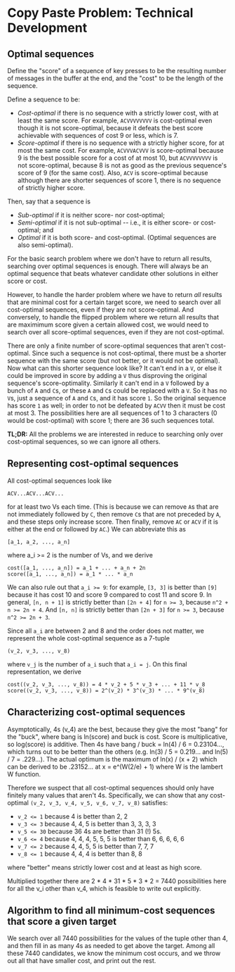 # Copy Paste Problem: Technical Development

## Optimal sequences

Define the "score" of a sequence of key presses to be the resulting number of messages in the buffer at the end, and the "cost" to be the length of the sequence.

Define a sequence to be:
- *Cost-optimal* if there is no sequence with a strictly lower cost, with at least the same score. For example, `ACVVVVVVVV` is cost-optimal even though it is not score-optimal, because it defeats the best score achievable with sequences of cost 9 or less, which is 7.
- *Score-optimal* if there is no sequence with a strictly higher score, for at most the same cost. For example, `ACVVVACVVV` is score-optimal because 9 is the best possible score for a cost of at most 10, but `ACVVVVVVVV` is not score-optimal, because 8 is not as good as the previous sequence's score of 9 (for the same cost). Also, `ACV` is score-optimal because although there are shorter sequences of score 1, there is no sequence of strictly higher score.

Then, say that a sequence is
- *Sub-optimal* if it is neither score- nor cost-optimal;
- *Semi-optimal* if it is not sub-optimal -- i.e., it is either score- or cost-optimal; and
- *Optimal* if it is both score- and cost-optimal. (Optimal sequences are also semi-optimal).

For the basic search problem where we don't have to return all results,
searching over optimal sequences is enough. There will always be an optimal sequence that beats whatever candidate other solutions in either score or cost.

However, to handle the harder problem where we have to return *all* results that are minimal cost for a certain target score, we need to search over all cost-optimal sequences, even if they are not score-optimal. And conversely, to handle the flipped problem where we return all results that are maximimum score given a certain allowed cost, we would need to search over all score-optimal sequences, even if they are not cost-optimal.

There are only a finite number of score-optimal sequences that aren't cost-optimal. Since such a sequence is not cost-optimal, there must be a shorter sequence with the same score (but not better, or it would not be optimal). Now what can this shorter sequence look like? It can't end in a `V`, or else it could be improved in score by adding a `V` thus disproving the original sequence's score-optimality. Similarly it can't end in a `V` followed by a bunch of `A` and `C`s, or these `A` and `C`s could be replaced with a `V`. So it has no `V`s, just a sequence of `A` and `C`s, and it has score `1`. So the original sequence has score `1` as well; in order to not be defeated by `ACVV` then it must be cost at most 3. The possibilities here are all sequences of 1 to 3 characters (0 would be cost-optimal) with score 1; there are 36 such sequences total.

**TL;DR:** All the problems we are interested in reduce to searching only over cost-optimal sequences, so we can ignore all others.

## Representing cost-optimal sequences

All cost-optimal sequences look like

    ACV...ACV...ACV...

for at least two Vs each time. (This is because we can remove `A`s that are not immediately followed by `C`, then remove `C`s that are not preceded by `A`, and these steps only increase score. Then finally, remove `AC` or `ACV` if it is either at the end or followed by `AC`.) We can abbreviate this as

    [a_1, a_2, ..., a_n]

where a_i >= 2 is the number of Vs, and we derive

    cost([a_1, ..., a_n]) = a_1 + ... + a_n + 2n
    score([a_1, ..., a_n]) = a_1 * ... * a_n

We can also rule out that `a_i >= 9`: for example, `[3, 3]` is better than `[9]` because it has cost 10 and score 9 compared to cost 11 and score 9. In general, `[n, n + 1]` is strictly better than `[2n + 4]` for `n >= 3`, because `n^2 + n >= 2n + 4`. And `[n, n]` is strictly better than `[2n + 3]` for `n >= 3`, because `n^2 >= 2n + 3`.

Since all `a_i` are between 2 and 8 and the order does not matter, we represent the whole cost-optimal sequence as a 7-tuple

    (v_2, v_3, ..., v_8)

where `v_j` is the number of `a_i` such that `a_i = j`. On this final representation, we derive

    cost((v_2, v_3, ..., v_8)) = 4 * v_2 + 5 * v_3 + ... + 11 * v_8
    score((v_2, v_3, ..., v_8)) = 2^(v_2) * 3^(v_3) * ... * 9^(v_8)

## Characterizing cost-optimal sequences

Asymptotically, 4s (v_4) are the best, because they give the most "bang" for the "buck", where bang is ln(score) and buck is cost. Score is multiplicative, so log(score) is additive. Then 4s have bang / buck = ln(4) / 6 = 0.23104..., which turns out to be better than the others (e.g. ln(3) / 5 = 0.219... and ln(5) / 7 = .229...). The actual optimum is the maximum of ln(x) / (x + 2) which can be derived to be .23152... at x = e^(W(2/e) + 1) where W is the lambert W function.

Therefore we suspect that all cost-optimal sequences should only have finitely many values that aren't 4s. Specifically, we can show that any cost-optimal `(v_2, v_3, v_4, v_5, v_6, v_7, v_8)` satisfies:

- `v_2 <= 1` because 4 is better than 2, 2
- `v_3 <= 3` because 4, 4, 5 is better than 3, 3, 3, 3
- `v_5 <= 30` because 36 4s are better than 31 (!) 5s.
- `v_6 <= 4` because 4, 4, 4, 5, 5, 5 is better than 6, 6, 6, 6, 6
- `v_7 <= 2` because 4, 4, 5, 5 is better than 7, 7, 7
- `v_8 <= 1` because 4, 4, 4 is better than 8, 8

where "better" means strictly lower cost and at least as high score.

Multiplied together there are 2 * 4 * 31 * 5 * 3 * 2 = 7440 possibilities here for all the v_i other than v_4, which is feasible to write out explicitly.

## Algorithm to find all minimum-cost sequences that score a given target

We search over all 7440 possibilities for the values of the tuple other than 4, and then fill in as many 4s as needed to get above the target. Among all these 7440 candidates, we know the minimum cost occurs, and we throw out all that have smaller cost, and print out the rest.
